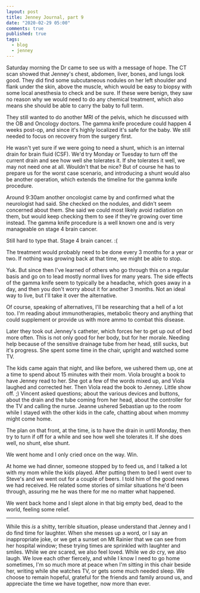 ```yaml
---
layout: post
title: Jenney Journal, part 9
date: "2020-02-29 05:00"
comments: true
published: true
tags:
  - blog
  - jenney
---
```


Saturday morning the Dr came to see us with a message of hope. The CT scan showed that Jenney's chest, abdomen, liver, bones, and lungs look good. They did find some subcutaneous nodules on her left shoulder and flank under the skin, above the muscle, which would be easy to biopsy with some local anesthesia to check and be sure. If these were benign, they saw no reason why we would need to do any chemical treatment, which also means she should be able to carry the baby to full term. 

They still wanted to do another MRI of the pelvis, which he discussed with the OB and Oncology doctors. The gamma knife procedure could happen 4 weeks post-op, and since it's highly localized it's safe for the baby. We still needed to focus on recovery from the surgery first. 

He wasn't yet sure if we were going to need a shunt, which is an internal drain for brain fluid (CSF). We'd try Monday or Tuesday to turn off the current drain and see how well she tolerates it. If she tolerates it well, we may not need one at all. Wouldn't that be nice? But of course he has to prepare us for the worst case scenario, and introducing a shunt would also be another operation, which extends the timeline for the gamma knife procedure.

Around 9:30am another oncologist came by and confirmed what the neurologist had said. She checked on the nodules, and didn't seem concerned about them. She said we could most likely avoid radiation on them, but would keep checking them to see if they're growing over time instead. The gamma knife procedure is a well known one and is very manageable on stage 4 brain cancer.

Still hard to type that. Stage 4 brain cancer. :(

The treatment would probably need to be done every 3 months for a year or two. If nothing was growing back at that time, we might be able to stop.

Yuk. But since then I've learned of others who go through this on a regular basis and go on to lead mostly normal lives for many years. The side effects of the gamma knife seem to typically be a headache, which goes away in a day, and then you don't worry about it for another 3 months. Not an ideal way to live, but I'll take it over the alternative.

Of course, speaking of alternatives, I'll be researching that a hell of a lot too. I'm reading about immunotherapies, metabolic theory and anything that could supplement or provide us with more ammo to combat this disease. 

Later they took out Jenney's catheter, which forces her to get up out of bed more often. This is not only good for her body, but for her morale. Needing help because of the sensitive drainage tube from her head, still sucks, but it's progress. She spent some time in the chair, upright and watched some TV.

The kids came again that night, and like before, we ushered them up, one at a time to spend about 15 minutes with their mom. Viola brought a book to have Jenney read to her. She got a few of the words mixed up, and Viola laughed and corrected her. Then Viola read the book to Jenney. Little show off. ;) Vincent asked questions; about the various devices and buttons, about the drain and the tube coming from her head, about the controller for the TV and calling the nurse. Jeanne ushered Sebastian up to the room while I stayed with the other kids in the cafe, chatting about when mommy might come home.

The plan on that front, at the time, is to have the drain in until Monday, then try to turn if off for a while and see how well she tolerates it. If she does well, no shunt, else shunt.

We went home and I only cried once on the way. Win.

At home we had dinner, someone stopped by to feed us, and I talked a lot with my mom while the kids played. After putting them to bed I went over to Steve's and we went out for a couple of beers. I told him of the good news we had received. He related some stories of similar situations he'd been through, assuring me he was there for me no matter what happened.

We went back home and I slept alone in that big empty bed, dead to the world, feeling some relief.

---
While this *is* a shitty, terrible situation, please understand that Jenney and I do find time for laughter. When she messes up a word, or I say an inappropriate joke, or we get a sunset on Mt Rainier that we can see from her hospital window; these trying times are sprinkled with laughter and smiles. While we *are* scared, we also feel loved. While we *do* cry, we also laugh. We love each other fiercely, and while I know I need to go home sometimes, I'm so much more at peace when I'm sitting in this chair beside her, writing while she watches TV, or gets some much needed sleep. We choose to remain hopeful, grateful for the friends and family around us, and appreciate the time we have together, now more than ever.
